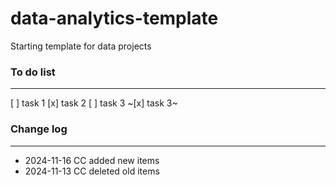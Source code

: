 # data-analytics-template

Starting template for data projects

### To do list

---

[ ] task 1
[x] task 2
[ ] task 3
~[x] task 3~

### Change log

---

- 2024-11-16 CC added new items
- 2024-11-13 CC deleted old items
